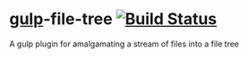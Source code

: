 [gulp](https://github.com/wearefractal/gulp)-file-tree [![Build Status](https://travis-ci.org/iamcdonald/gulp-file-tree.svg?branch=master)](https://travis-ci.org/iamcdonald/gulp-file-tree)
==============

A gulp plugin for amalgamating a stream of files into a file tree

